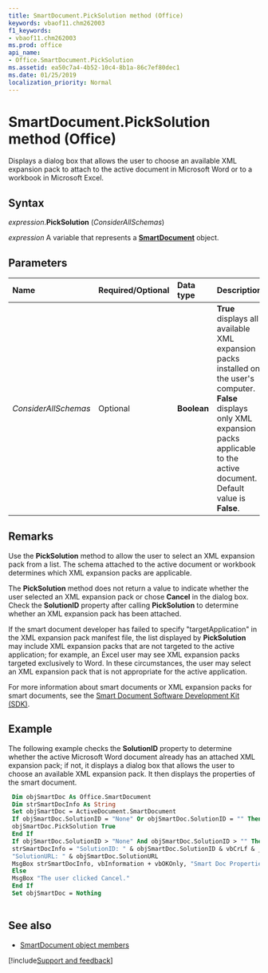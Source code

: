 ```yaml
---
title: SmartDocument.PickSolution method (Office)
keywords: vbaof11.chm262003
f1_keywords:
- vbaof11.chm262003
ms.prod: office
api_name:
- Office.SmartDocument.PickSolution
ms.assetid: ea50c7a4-4b52-10c4-8b1a-86c7ef80dec1
ms.date: 01/25/2019
localization_priority: Normal
---
```



# SmartDocument.PickSolution method (Office)

Displays a dialog box that allows the user to choose an available XML expansion pack to attach to the active document in Microsoft Word or to a workbook in Microsoft Excel.


## Syntax

_expression_.**PickSolution** (_ConsiderAllSchemas_)

_expression_ A variable that represents a **[SmartDocument](Office.SmartDocument.md)** object.


## Parameters

|Name|Required/Optional|Data type|Description|
|:-----|:-----|:-----|:-----|
| _ConsiderAllSchemas_|Optional|**Boolean**|**True** displays all available XML expansion packs installed on the user's computer. **False** displays only XML expansion packs applicable to the active document. Default value is **False**.|

## Remarks

Use the **PickSolution** method to allow the user to select an XML expansion pack from a list. The schema attached to the active document or workbook determines which XML expansion packs are applicable.

The **PickSolution** method does not return a value to indicate whether the user selected an XML expansion pack or chose **Cancel** in the dialog box. Check the **SolutionID** property after calling **PickSolution** to determine whether an XML expansion pack has been attached.

If the smart document developer has failed to specify "targetApplication" in the XML expansion pack manifest file, the list displayed by **PickSolution** may include XML expansion packs that are not targeted to the active application; for example, an Excel user may see XML expansion packs targeted exclusively to Word. In these circumstances, the user may select an XML expansion pack that is not appropriate for the active application.

For more information about smart documents or XML expansion packs for smart documents, see the [Smart Document Software Development Kit (SDK)](https://docs.microsoft.com/previous-versions/office/developer/office-2003/aa193924(v%3doffice.11)).


## Example

The following example checks the **SolutionID** property to determine whether the active Microsoft Word document already has an attached XML expansion pack; if not, it displays a dialog box that allows the user to choose an available XML expansion pack. It then displays the properties of the smart document.


```vb
 Dim objSmartDoc As Office.SmartDocument 
 Dim strSmartDocInfo As String 
 Set objSmartDoc = ActiveDocument.SmartDocument 
 If objSmartDoc.SolutionID = "None" Or objSmartDoc.SolutionID = "" Then 
 objSmartDoc.PickSolution True 
 End If 
 If objSmartDoc.SolutionID > "None" And objSmartDoc.SolutionID > "" Then 
 strSmartDocInfo = "SolutionID: " & objSmartDoc.SolutionID & vbCrLf & _ 
 "SolutionURL: " & objSmartDoc.SolutionURL 
 MsgBox strSmartDocInfo, vbInformation + vbOKOnly, "Smart Doc Properties" 
 Else 
 MsgBox "The user clicked Cancel." 
 End If 
 Set objSmartDoc = Nothing 
 

```


## See also

- [SmartDocument object members](overview/Library-Reference/smartdocument-members-office.md)



[!include[Support and feedback](~/includes/feedback-boilerplate.md)]